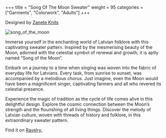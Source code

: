 +++
title = "Song Of The Moon Sweater"
weight = 95
categories = ["Garments", "Colorwork", "Adults"]
+++

Designed by [Zanete Knits](https://www.ravelry.com/designers/zanete-knits)

![song_of_the_moon](/images/song_of_the_moon.jpg)

Immerse yourself in the enchanting world of Latvian folklore with this captivating sweater pattern. Inspired by the mesmerising beauty of the Moon, adorned with the celestial symbol of renewal and growth, it is aptly named “Song of the Moon”.

<!--more-->

Embark on a journey to a time when singing was woven into the fabric of everyday life for Latvians. Every task, from sunrise to sunset, was accompanied by a melodious chorus. Just imagine, even the Moon would have been a magnificent singer, captivating farmers and all who revered its celestial presence.

Experience the magic of tradition as the cycle of life comes alive in this delightful design. Explore the cosmic connection between the Moon’s strength and the flourishing of all living things.
Discover the melody of Latvian culture, woven with threads of history and folklore, in this extraordinary sweater pattern.

Find it on [Ravelry.](https://www.ravelry.com/patterns/library/song-of-the-moon-sweater)